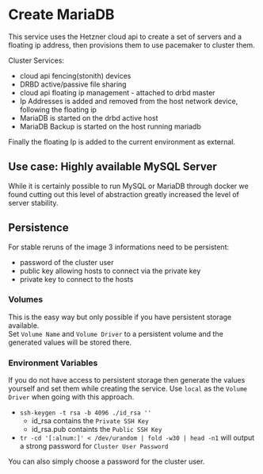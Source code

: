 # Create MariaDB

This service uses the Hetzner cloud api to create a set of servers and a floating ip address, then provisions them to use
pacemaker to cluster them.

Cluster Services:
- cloud api fencing(stonith) devices
- DRBD active/passive file sharing
- cloud api floating ip management - attached to drbd master
- Ip Addresses is added and removed from the host network device, following the
  floating ip
- MariaDB is started on the drbd active host
- MariaDB Backup is started on the host running mariadb

Finally the floating Ip is added to the current environment as external.

## Use case: Highly available MySQL Server
While it is certainly possible to run MySQL or MariaDB through docker we found
cutting out this level of abstraction greatly increased the level of server
stability.

## Persistence
For stable reruns of the image 3 informations need to be persistent:

- password of the cluster user
- public key allowing hosts to connect via the private key
- private key to connect to the hosts

### Volumes
This is the easy way but only possible if you have persistent storage available.  
Set `Volume Name` and `Volume Driver` to a persistent volume and the generated values will be stored there.

### Environment Variables
If you do not have access to persistent storage then generate the values yourself and set them while creating the service.
Use `local` as the `Volume Driver` when going with this approach.

- `ssh-keygen -t rsa -b 4096 ./id_rsa ''`
  - id\_rsa contains the `Private SSH Key`
  - id\_rsa.pub containts the `Public SSH Key`
- `tr -cd '[:alnum:]' < /dev/urandom | fold -w30 | head -n1` will output a strong password for `Cluster User Password`

You can also simply choose a password for the cluster user.
